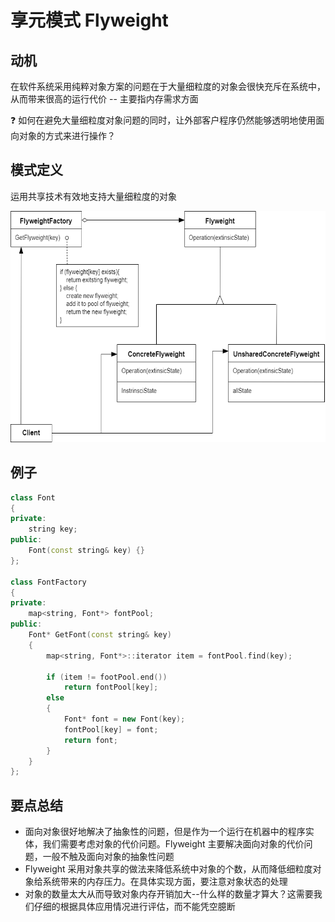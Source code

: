 # 享元模式 Flyweight

## 动机

在软件系统采用纯粹对象方案的问题在于大量细粒度的对象会很快充斥在系统中，从而带来很高的运行代价 -- 主要指内存需求方面

:question: 如何在避免大量细粒度对象问题的同时，让外部客户程序仍然能够透明地使用面向对象的方式来进行操作？

## 模式定义

运用共享技术有效地支持大量细粒度的对象

<div align="center"><img src="../images/享元模式.drawio.png" alt="享元模式" height=370 width= /></div>

## 例子

```cpp
class Font
{
private:
    string key;
public:
    Font(const string& key) {}
};

class FontFactory
{
private:
    map<string, Font*> fontPool;
public:
    Font* GetFont(const string& key)
    {
        map<string, Font*>::iterator item = fontPool.find(key);

        if (item != footPool.end())
            return fontPool[key];
        else
        {
            Font* font = new Font(key);
            fontPool[key] = font;
            return font;
        }
    }
};
```

## 要点总结

- 面向对象很好地解决了抽象性的问题，但是作为一个运行在机器中的程序实体，我们需要考虑对象的代价问题。Flyweight 主要解决面向对象的代价问题，一般不触及面向对象的抽象性问题
- Flyweight 采用对象共享的做法来降低系统中对象的个数，从而降低细粒度对象给系统带来的内存压力。在具体实现方面，要注意对象状态的处理
- 对象的数量太大从而导致对象内存开销加大--什么样的数量才算大？这需要我们仔细的根据具体应用情况进行评估，而不能凭空臆断
